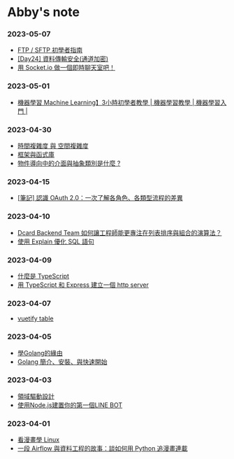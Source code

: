# Abby's note

### 2023-05-07
- [FTP / SFTP 初學者指南](https://www.webhostingsecretrevealed.net/zh-TW/blog/web-hosting-guides/ftp-sftp-beginner-guide/)
- [[Day24] 資料傳輸安全(通道加密)](https://ithelp.ithome.com.tw/articles/10188645)
- [用 Socket.io 做一個即時聊天室吧！](https://creativecoding.in/2020/03/25/%E7%94%A8-socket-io-%E5%81%9A%E4%B8%80%E5%80%8B%E5%8D%B3%E6%99%82%E8%81%8A%E5%A4%A9%E5%AE%A4%E5%90%A7%EF%BC%81%EF%BC%88%E7%9B%B4%E6%92%AD%E7%AD%86%E8%A8%98%EF%BC%89/)

### 2023-05-01
- [機器學習 Machine Learning】3小時初學者教學 | 機器學習教學 | 機器學習入門 | ](https://www.youtube.com/watch?v=wm9yR1VspPs)

### 2023-04-30
- [時間複雜度 與 空間複雜度](https://hackmd.io/@joe94113/time_complexity_and_space_complexity)
- [框架與函式庫](https://blog.heron.me/%E5%BE%9E%E4%B8%80%E5%80%8B%E8%BB%9F%E9%AB%94%E9%96%8B%E7%99%BC%E7%B6%93%E9%A9%97-%E7%9C%8B%E6%95%B4%E5%80%8B%E4%BA%BA%E7%94%9F-1f4694090d25)
- [物件導向中的介面與抽象類別是什麼 ?](https://medium.com/%E7%A8%8B%E5%BC%8F%E6%84%9B%E5%A5%BD%E8%80%85/%E7%89%A9%E4%BB%B6%E5%B0%8E%E5%90%91%E4%B8%AD%E7%9A%84%E4%BB%8B%E9%9D%A2%E8%88%87%E6%8A%BD%E8%B1%A1%E9%A1%9E%E5%88%A5%E6%98%AF%E4%BB%80%E9%BA%BC-1199804ccc5f)

### 2023-04-15
- [[筆記] 認識 OAuth 2.0：一次了解各角色、各類型流程的差異](https://medium.com/%E9%BA%A5%E5%85%8B%E7%9A%84%E5%8D%8A%E8%B7%AF%E5%87%BA%E5%AE%B6%E7%AD%86%E8%A8%98/%E7%AD%86%E8%A8%98-%E8%AA%8D%E8%AD%98-oauth-2-0-%E4%B8%80%E6%AC%A1%E4%BA%86%E8%A7%A3%E5%90%84%E8%A7%92%E8%89%B2-%E5%90%84%E9%A1%9E%E5%9E%8B%E6%B5%81%E7%A8%8B%E7%9A%84%E5%B7%AE%E7%95%B0-c42da83a6015)

### 2023-04-10
- [Dcard Backend Team 如何讓工程師能更專注在列表排序與組合的演算法？](https://medium.com/dcardlab/dcard-backend-team-%E5%A6%82%E4%BD%95%E8%AE%93%E5%B7%A5%E7%A8%8B%E5%B8%AB%E8%83%BD%E6%9B%B4%E5%B0%88%E6%B3%A8%E5%9C%A8%E5%88%97%E8%A1%A8%E6%8E%92%E5%BA%8F%E8%88%87%E7%B5%84%E5%90%88%E7%9A%84%E6%BC%94%E7%AE%97%E6%B3%95-de07f45295f6)
- [使用 Explain 優化 SQL 語句](https://mgleon08.github.io/blog/2017/09/01/mysql-sql-optimization-with-explain/)

### 2023-04-09
- [什麼是 TypeScript](https://willh.gitbook.io/typescript-tutorial/introduction/what-is-typescript)
- [用 TypeScript 和 Express 建立一個 http server](https://jimmyswebnote.com/node-js-typescript-express-create-http-server/)

### 2023-04-07
- [vuetify  table](https://vuetifyjs.com/en/components/tables/)

### 2023-04-05
- [學Golang的緣由](https://ithelp.ithome.com.tw/articles/10214255)
- [Golang 簡介、安裝、與快速開始](https://www.youtube.com/watch?v=yi9zp8yFULk&list=PL-g0fdC5RMbo9bdRzbKaCWYC2mXg2eEZE&index=1&ab_channel=%E5%BD%AD%E5%BD%AD%E7%9A%84%E8%AA%B2%E7%A8%8B)

### 2023-04-03

- [領域驅動設計](https://devs.tw/post/380)
- [使用Node.js建置你的第一個LINE BOT](https://pyradise.com/%E4%BD%BF%E7%94%A8node-js%E5%BB%BA%E7%BD%AE%E4%BD%A0%E7%9A%84%E7%AC%AC%E4%B8%80%E5%80%8Bline-bot-590b7ba7a28a)

### 2023-04-01

- [看漫畫學 Linux](https://hackmd.io/@sysprog/linux2021-summer/https%3A%2F%2Fhackmd.io%2F%40sysprog%2Flinux-comic)
- [一段 Airflow 與資料工程的故事：談如何用 Python 追漫畫連載](https://leemeng.tw/a-story-about-airflow-and-data-engineering-using-how-to-use-python-to-catch-up-with-latest-comics-as-an-example.html)
